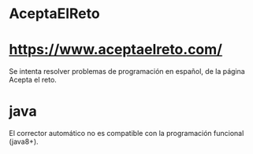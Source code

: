 # AceptaElReto
# https://www.aceptaelreto.com/
Se intenta resolver problemas de programación en español, de la página Acepta el reto.
# java
El corrector automático no es compatible con la programación funcional (java8+).

